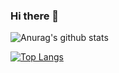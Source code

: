 ### Hi there 👋

![Anurag's github stats](https://github-readme-stats.vercel.app/api?username=daroxs95)

[![Top Langs](https://github-readme-stats.vercel.app/api/top-langs/?username=daroxs95)](https://github.com/anuraghazra/github-readme-stats)


<!--
**daroxs95/daroxs95** is a ✨ _special_ ✨ repository because its `README.md` (this file) appears on your GitHub profile.

Here are some ideas to get you started:

- 🔭 I’m currently working on ...
- 🌱 I’m currently learning ...
- 👯 I’m looking to collaborate on ...
- 🤔 I’m looking for help with ...
- 💬 Ask me about ...
- 📫 How to reach me: ...
- 😄 Pronouns: ...
- ⚡ Fun fact: ...
-->
